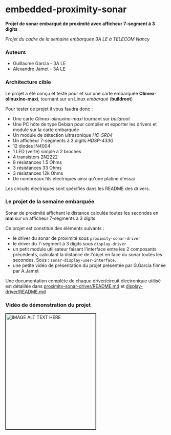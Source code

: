 # embedded-proximity-sonar

**Projet de sonar embarqué de proximité avec afficheur 7-segment à 3 digits**

*Projet du cadre de la semaine embarquée 3A LE à TELECOM Nancy*

### Auteurs

- Guillaume Garcia - 3A LE
- Alexandre Jamet - 3A LE

### Architecture cible

Le projet a été conçu et testé pour et sur une carte embarquée **Olimex-olinuxino-maxi**, tournant sur un Linux *embarqué* (**buildroot**)

Pour tester ce projet il vous faudra donc :
- Une carte *Olimex-olinuxino-maxi* tournant sur *buildroot*
- Une PC hôte de type Debian pour compiler et exporter les drivers et module sur la carte embarquée
- Un module de détection ultrasonique *HC-SR04*
- Un afficheur 7-segments à 3 digits *HDSP-433G*
- 12 diodes IN4004
- 1 LED (verte) simple à 2 broches
- 4 transistors 2N2222
- 8 résistances 1.5 Ohms
- 3 résistances 33 Ohms
- 3 résistances 12k Ohms
- De nombreaux fils électriques ainsi qu'une platine d'essai

Les circuits électriques sont spécifiés dans les README des drivers.

### Le projet de la semaine embarquée

Sonar de proximité affichant le distance calculée toutes les secondes en **mm** sur un afficheur 7-segments à 3 digits.

Ce projet est constitué des éléments suivants :
- le driver du sonar de proximité sous `proximity-sonar-driver`
- le driver du 7-segment à 3 digits sous `display-driver`
- un petit module utilisateur faisant l'interface entre les 2 composants précédents, calculant la distance de l'objet en face du sonar toutes les secondes. Sous : `sonar-display-user-interface`.
- une petite vidéo de présentation du projet présentée par G.Garcia filmée par A.Jamet

Une documentation complète de chaque driver/circuit électronique utilisé est détaillée dans [proximity-sonar-driver/README.md](proximity-sonar-driver/README.md) et [display-driver/README.md](display-river/README.md)

### Vidéo de démonstration du projet

<a href="http://www.youtube.com/watch?feature=player_embedded&v=S7bQagEMhYM
" target="_blank"><img src="http://img.youtube.com/vi/S7bQagEMhYM/0.jpg" 
alt="IMAGE ALT TEXT HERE" width="280" height="360" border="2" /></a>
